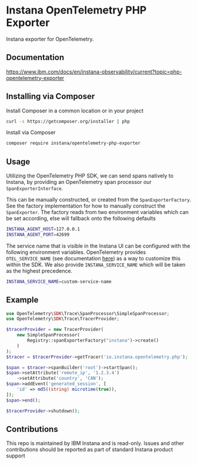 # Instana OpenTelemetry PHP Exporter

Instana exporter for OpenTelemetry.

## Documentation

https://www.ibm.com/docs/en/instana-observability/current?topic=php-opentelemetry-exporter

## Installing via Composer

Install Composer in a common location or in your project

```bash
curl -s https://getcomposer.org/installer | php
```

Install via Composer

```bash
composer require instana/opentelemetry-php-exporter
```

## Usage

Utilizing the OpenTelemetry PHP SDK, we can send spans natively to Instana, by providing an OpenTelemetry span processor our `SpanExporterInterface`.

This can be manually constructed, or created from the `SpanExporterFactory`. See the factory implementation for how to manually construct the `SpanExporter`. The factory reads from two environment variables which can be set according, else will fallback onto the following defaults

```bash
INSTANA_AGENT_HOST=127.0.0.1
INSTANA_AGENT_PORT=42699
```

The service name that is visible in the Instana UI can be configured with the following environment variables. OpenTelemetry provides `OTEL_SERVICE_NAME` (see documentation [here](https://opentelemetry.io/docs/languages/sdk-configuration/general/#otel_service_name)) as a way to customize this within the SDK. We also provide `INSTANA_SERVICE_NAME` which will be taken as the highest precedence.

```bash
INSTANA_SERVICE_NAME=custom-service-name
```

## Example

```php
use OpenTelemetry\SDK\Trace\SpanProcessor\SimpleSpanProcessor;
use OpenTelemetry\SDK\Trace\TracerProvider;

$tracerProvider = new TracerProvider(
    new SimpleSpanProcessor(
        Registry::spanExporterFactory("instana")->create()
    )
);
$tracer = $tracerProvider->getTracer('io.instana.opentelemetry.php');

$span = $tracer->spanBuilder('root')->startSpan();
$span->setAttribute('remote_ip', '1.2.3.4')
    ->setAttribute('country', 'CAN');
$span->addEvent('generated_session', [
    'id' => md5((string) microtime(true)),
]);
$span->end();

$tracerProvider->shutdown();
```

## Contributions

This repo is maintained by IBM Instana and is read-only. Issues and other contributions should be reported as part of standard Instana product support
